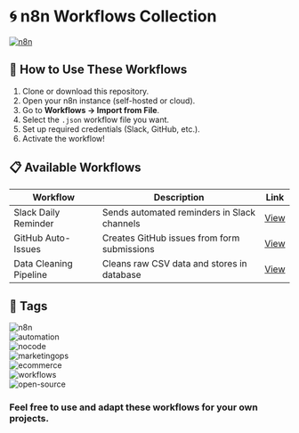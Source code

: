 # 🌀 n8n Workflows Collection  
[![n8n](https://img.shields.io/badge/Automation-n8n-blue)](https://n8n.io/) 

## 🚀 How to Use These Workflows
1. Clone or download this repository.  
2. Open your n8n instance (self-hosted or cloud).  
3. Go to **Workflows → Import from File**.  
4. Select the `.json` workflow file you want.  
5. Set up required credentials (Slack, GitHub, etc.).  
6. Activate the workflow!  

## 📋 Available Workflows
| Workflow | Description | Link |
|----------|-------------|------|
| Slack Daily Reminder | Sends automated reminders in Slack channels | [View](https://github.com/Muskansaraf/Muskansaraf-n8n-workflows--/tree/main/workflows/Daily%20Slack%20Reminder) |
| GitHub Auto-Issues | Creates GitHub issues from form submissions | [View](./workflows/github-integration) |
| Data Cleaning Pipeline | Cleans raw CSV data and stores in database | [View](./workflows/data-cleaning) |

## 🔎 Tags  

![n8n](https://img.shields.io/badge/-n8n-blue)  
![automation](https://img.shields.io/badge/-automation-green)  
![nocode](https://img.shields.io/badge/-nocode-orange)  
![marketingops](https://img.shields.io/badge/-marketingops-purple)  
![ecommerce](https://img.shields.io/badge/-ecommerce-red)  
![workflows](https://img.shields.io/badge/-workflows-yellow)  
![open-source](https://img.shields.io/badge/-open--source-lightgrey)  

### Feel free to use and adapt these workflows for your own projects.  

